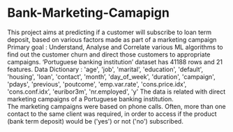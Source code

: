 # Bank-Marketing-Camapign
This project aims at predicting if a customer will subscribe to loan term deposit, based on various factors made as part of a marketing campaign
Primary goal : Understand, Analyse and Correlate various ML algorithms to find out the customer churn and  direct those customers to appropriate campaigns.
‘Portuguese banking institution’ dataset has 41188 rows and 21 features.
Data Dictionary : 'age', 'job', 'marital', 'education', 'default', 'housing', 'loan', 'contact', 'month’, 'day_of_week', 'duration', 'campaign', 'pdays', 'previous', 'poutcome', 'emp.var.rate', 'cons.price.idx', 'cons.conf.idx', 'euribor3m', 'nr.employed', 'y' 
The data is related with direct marketing campaigns of a Portuguese banking institution. 	
The marketing campaigns were based on phone calls. 
Often, more than one contact to the same client was required, in order to access if the product (bank term deposit) would be ('yes') or not ('no') subscribed.
